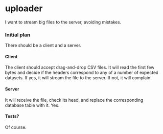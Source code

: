 # uploader
I want to stream big files to the server, avoiding mistakes.

### Initial plan
There should be a client and a server.
#### Client
The client should accept drag-and-drop CSV files. It will read the first few bytes and decide if the headers correspond to any of a number of expected datasets. If yes, it will stream the file to the server. If not, it will complain.
#### Server
It will receive the file, check its head, and replace the corresponding database table with it. Yes.
#### Tests?
Of course.
